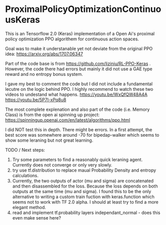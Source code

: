 # ProximalPolicyOptimizationContinuousKeras
This is an Tensorflow 2.0 (Keras) implementation of a Open Ai's proximal policy optimization PPO algorithem for continuous action spaces.

Goal was to make it understanable yet not deviate from the original PPO idea: https://arxiv.org/abs/1707.06347 

Part of the code base is from https://github.com/liziniu/RL-PPO-Keras . However, the code there had errors
but mainly it did not use a GAE type reward and no entropy bonus system.

I gave my best to comment the code but I did not include a fundamental lecutre on the logic behind PPO. I highly 
recommend to watch these two videos to undestand what happens.
https://youtu.be/WxQfQW48A4A
https://youtu.be/5P7I-xPq8u8

The most complete explenation and also part of the code (i.e. Memory Class)
is from the open ai spinning up project: https://spinningup.openai.com/en/latest/algorithms/ppo.html

I did NOT test this in depth. There might be errors. In a first attempt, the best score was somewhere around -70 for bipedap-walker 
which seems to show some leraning but not great learning.

TODO / Next steps:
1) Try some parameters to find a reasonably quick leraning agent. Currently does not converge or only very slowly.
2) try use tf.distribution to replace maual Probability Density and entropy calculations. 
3) Currently, the two outputs of actor (mu and sigma) are concatenated and then disassembled for the loss. Because the loss depends on both outputs at the same time (mu and sigma). I found this to be the only alternative to writing a custom train fuction with keras.function which seems not to work with TF 2.0 alpha. I should at least try to find a more elegant method.
4) read and implement tf.probability layers independant_normal - does this even make sense here?
